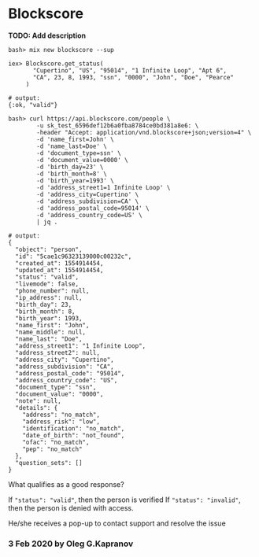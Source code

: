 # Blockscore

**TODO: Add description**

```
bash> mix new blockscore --sup

iex> Blockscore.get_status(
       "Cupertino", "US", "95014", "1 Infinite Loop", "Apt 6",
       "CA", 23, 8, 1993, "ssn", "0000", "John", "Doe", "Pearce"
     )

# output:
{:ok, "valid"}

bash> curl https://api.blockscore.com/people \
        -u sk_test_6596def12b6a0fba8784ce0bd381a8e6: \
        -header "Accept: application/vnd.blockscore+json;version=4" \
        -d 'name_first=John' \
        -d 'name_last=Doe' \
        -d 'document_type=ssn' \
        -d 'document_value=0000' \
        -d 'birth_day=23' \
        -d 'birth_month=8' \
        -d 'birth_year=1993' \
        -d 'address_street1=1 Infinite Loop' \
        -d 'address_city=Cupertino' \
        -d 'address_subdivision=CA' \
        -d 'address_postal_code=95014' \
        -d 'address_country_code=US' \
        | jq .

# output:
{
  "object": "person",
  "id": "5cae1c96323139000c00232c",
  "created_at": 1554914454,
  "updated_at": 1554914454,
  "status": "valid",
  "livemode": false,
  "phone_number": null,
  "ip_address": null,
  "birth_day": 23,
  "birth_month": 8,
  "birth_year": 1993,
  "name_first": "John",
  "name_middle": null,
  "name_last": "Doe",
  "address_street1": "1 Infinite Loop",
  "address_street2": null,
  "address_city": "Cupertino",
  "address_subdivision": "CA",
  "address_postal_code": "95014",
  "address_country_code": "US",
  "document_type": "ssn",
  "document_value": "0000",
  "note": null,
  "details": {
    "address": "no_match",
    "address_risk": "low",
    "identification": "no_match",
    "date_of_birth": "not_found",
    "ofac": "no_match",
    "pep": "no_match"
  },
  "question_sets": []
}
```

What qualifies as a good response?

If `"status": "valid"`, then the person is verified
If `"status": "invalid"`, then the person is denied with access.

He/she receives a pop-up to contact support and resolve the issue

### 3 Feb 2020 by Oleg G.Kapranov
